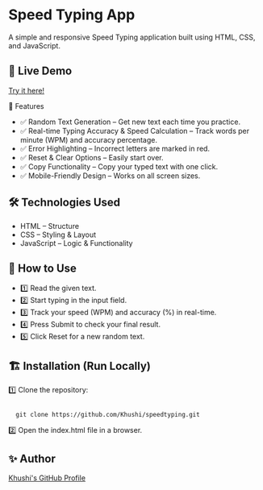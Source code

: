 # Speed Typing App
A simple and responsive Speed Typing application built using HTML, CSS, and JavaScript.

## 🚀 Live Demo
[Try it here!](https://speedtyping-khushicode.netlify.app/)

📌 Features
- ✅ Random Text Generation – Get new text each time you practice.
- ✅ Real-time Typing Accuracy & Speed Calculation – Track words per minute (WPM) and accuracy percentage.
- ✅ Error Highlighting – Incorrect letters are marked in red.
- ✅ Reset & Clear Options – Easily start over.
- ✅ Copy Functionality – Copy your typed text with one click.
- ✅ Mobile-Friendly Design – Works on all screen sizes.

## 🛠️ Technologies Used
- HTML – Structure
- CSS – Styling & Layout
- JavaScript – Logic & Functionality
## 📖 How to Use
- 1️⃣ Read the given text.
- 2️⃣ Start typing in the input field.
- 3️⃣ Track your speed (WPM) and accuracy (%) in real-time.
- 4️⃣ Press Submit to check your final result.
- 5️⃣ Click Reset for a new random text.

## 🏗️ Installation (Run Locally)
1️⃣ Clone the repository:
<pre><code>
  git clone https://github.com/Khushi/speedtyping.git
</code></pre>
2️⃣ Open the index.html file in a browser.
## ✨ Author
[Khushi's GitHub Profile](https://github.com/KhushiCode14)
